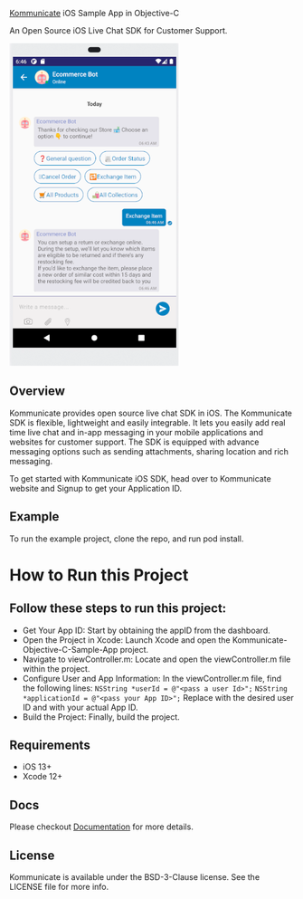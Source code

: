 [Kommunicate](https://www.kommunicate.io/?utm_source=github&utm_medium=readme&utm_campaign=ios) iOS Sample App in Objective-C

An Open Source iOS Live Chat SDK for Customer Support.

![Kommunicate-Objective-C.png](KommunicateObjcSample/Kommunicate-App.png "Kommunicate-ObjectiveC-App")

## Overview

Kommunicate provides open source live chat SDK in iOS. The Kommunicate SDK is flexible, lightweight and easily integrable. It lets you easily add real time live chat and in-app messaging in your mobile applications and websites for customer support. The SDK is equipped with advance messaging options such as sending attachments, sharing location and rich messaging.

To get started with Kommunicate iOS SDK, head over to Kommunicate website and Signup to get your Application ID.


## Example

To run the example project, clone the repo, and run pod install.

# How to Run this Project

## Follow these steps to run this project:

- Get Your App ID:
    Start by obtaining the appID from the dashboard.
- Open the Project in Xcode:
    Launch Xcode and open the Kommunicate-Objective-C-Sample-App project.
- Navigate to viewController.m:
    Locate and open the viewController.m file within the project.
- Configure User and App Information:
    In the viewController.m file, find the following lines:
        `NSString *userId = @"<pass a user Id>";`
        `NSString *applicationId = @"<pass your App ID>";`
    Replace <pass a user Id> with the desired user ID and <pass your App ID> with your actual App ID.
- Build the Project:
    Finally, build the project.

## Requirements

- iOS 13+
- Xcode 12+


## Docs

Please checkout [Documentation](https://docs.kommunicate.io/docs/ios-authentication.html) for more details.

## License

Kommunicate is available under the BSD-3-Clause license. See the LICENSE file for more info.
